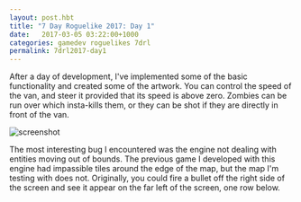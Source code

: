 ```yaml
---
layout: post.hbt
title: "7 Day Roguelike 2017: Day 1"
date:   2017-03-05 03:22:00+1000
categories: gamedev roguelikes 7drl
permalink: 7drl2017-day1
---
```


After a day of development, I've implemented some of the basic functionality and
created some of the artwork. You can control the speed of the van, and steer it
provided that its speed is above zero. Zombies can be run over which insta-kills
them, or they can be shot if they are directly in front of the van.

![screenshot](images/screenshot.png)

The most interesting bug I encountered was the engine not dealing with entities
moving out of bounds. The previous game I developed with this engine had
impassible tiles around the edge of the map, but the map I'm testing with does
not. Originally, you could fire a bullet off the right side of the screen and
see it appear on the far left of the screen, one row below.
